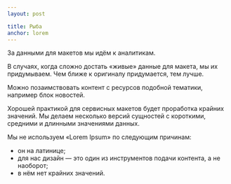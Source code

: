 ```yaml
---
layout: post

title: Рыба
anchor: lorem
---
```


За данными для макетов мы идём к аналитикам.

В случаях, когда сложно достать «живые» данные для макета, мы их придумываем. Чем ближе к оригиналу придумается, тем лучше. 

Можно позаимствовать контент с ресурсов подобной тематики, например блок новостей.

Хорошей практикой для сервисных макетов будет проработка крайних значений. Мы делаем несколько версий сущностей с короткими, средними и длинными значениями данных. 

Мы не используем «Lorem Ipsum» по следующим причинам:
- он на латинице;
- для нас дизайн — это один из инструментов подачи контента, а не наоборот;
- в нём нет крайних значений.
